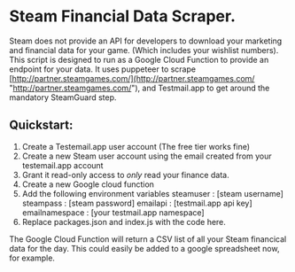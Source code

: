 # Steam Financial Data Scraper.

Steam does not provide an API for developers to download your marketing and financial data for your game. (Which includes your wishlist numbers). This script is designed to run as a Google Cloud Function to provide an endpoint for your data. It uses puppeteer to scrape [http://partner.steamgames.com/](http://partner.steamgames.com/ "http://partner.steamgames.com/"), and Testmail.app to get around the mandatory SteamGuard step.

## Quickstart:
1. Create a Testemail.app user account (The free tier works fine)
2. Create a new Steam user account using the email created from your testemail.app account
3. Grant it read-only access to *only* read your finance data.
4. Create a new Google cloud function
5. Add the following environment variables
	steamuser : [steam username]
	steampass : [steam password]
	  emailapi : [testmail.app api key]
	  emailnamespace : [your testmail.app namespace]
6. Replace packages.json and index.js with the code here.

The Google Cloud Function will return a CSV list of all your Steam financical data for the day. This could easily be added to a google spreadsheet now, for example.
